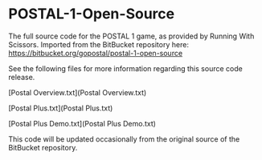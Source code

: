 # POSTAL-1-Open-Source
The full source code for the POSTAL 1 game, as provided by Running With Scissors.  Imported from the BitBucket repository here:  https://bitbucket.org/gopostal/postal-1-open-source

See the following files for more information regarding this source code release.

[Postal Overview.txt](Postal Overview.txt)

[Postal Plus.txt](Postal Plus.txt)

[Postal Plus Demo.txt](Postal Plus Demo.txt)

This code will be updated occasionally from the original source of the BitBucket repository.
